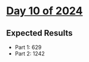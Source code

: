 # [Day 10 of 2024](https://adventofcode.com/2024/day/10)

## Expected Results

- Part 1: 629
- Part 2: 1242
